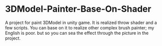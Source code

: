 # 3DModel-Painter-Base-On-Shader
A project for paint 3DModel in unity game. It is realized throw shader and a few scripts. You can base on it to realize other complex brush painter; my English is poor. but so you can sea the effect through the picture in the project.
